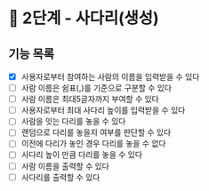 # 🚀 2단계 - 사다리(생성)

## 기능 목록
- [x]  사용자로부터 참여하는 사람의 이름을 입력받을 수 있다
- [ ]  사람 이름은 쉼표(,)를 기준으로 구분할 수 있다
- [ ]  사람 이름은 최대5글자까지 부여할 수 있다
- [ ]  사용자로부터 최대 사다리 높이를 입력받을 수 있다
- [ ]  사람을 잇는 다리를 놓을 수 있다
- [ ]  랜덤으로 다리를 놓을지 여부를 판단할 수 있다
- [ ]  이전에 다리가 놓인 경우 다리를 놓을 수 없다
- [ ]  사다리 높이 만큼 다리를 놓을 수 있다
- [ ]  사람 이름을 출력할 수 있다
- [ ]  사다리를 출력할 수 있다
